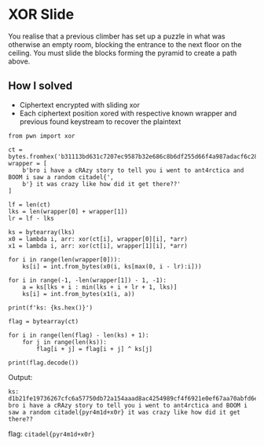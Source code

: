# XOR Slide
You realise that a previous climber has set up a puzzle in what was otherwise an empty room, blocking the entrance to the next floor on the ceiling. You must slide the blocks forming the pyramid to create a path above.

## How I solved
- Ciphertext encrypted with sliding xor
- Each ciphertext position xored with respective known wrapper and previous found keystream to recover the plaintext
```
from pwn import xor

ct = bytes.fromhex('b31113bd631c7207ec9587b32e686c8b6df255d66f4a987adacf6c283875ded5d1633b5f8823fa0b9bbbfab3195f1a51506afd54e03392ae338d872445c9025d88c8d4425a00a9b4478f86acadbd781df6a4194e376c09145a6f9afcbe02d36b5709f74d910edf94552dc4680041d6717fea824718c21385bdfd6176f722100548336d10ead87f01a95c5497dcb6c2')
wrapper = [
    b'bro i have a cRAzy story to tell you i went to ant4rctica and BOOM i saw a random citadel{', 
    b'} it was crazy like how did it get there??'
]

lf = len(ct)
lks = len(wrapper[0] + wrapper[1])
lr = lf - lks

ks = bytearray(lks)
x0 = lambda i, arr: xor(ct[i], wrapper[0][i], *arr)
x1 = lambda i, arr: xor(ct[i], wrapper[1][i], *arr)

for i in range(len(wrapper[0])):
    ks[i] = int.from_bytes(x0(i, ks[max(0, i - lr):i]))

for i in range(-1, -len(wrapper[1]) - 1, -1):
    a = ks[lks + i : min(lks + i + lr + 1, lks)]
    ks[i] = int.from_bytes(x1(i, a))

print(f'ks: {ks.hex()}')

flag = bytearray(ct)

for i in range(len(flag) - len(ks) + 1):
    for j in range(len(ks)):
        flag[i + j] = flag[i + j] ^ ks[j]

print(flag.decode())
```
Output:
```
ks: d1b21fe19736267cfc6a57750db72a154aaad8ac4254989cf4f6921e0ef67aa70abfd6e2761402b88cdd21baf4e2dce87834d55729199d8c6b1d974413fc7c05fc5bec533a142c4fb775347dee44233dd30bd212d33b5461a966dd529af15af6ba2af99337f6515046dde44cc0382d252a783acc550237d4bd30b62afce905d45c3074fd
bro i have a cRAzy story to tell you i went to ant4rctica and BOOM i saw a random citadel{pyr4m1d+x0r} it was crazy like how did it get there??
```
flag: `citadel{pyr4m1d+x0r}`
